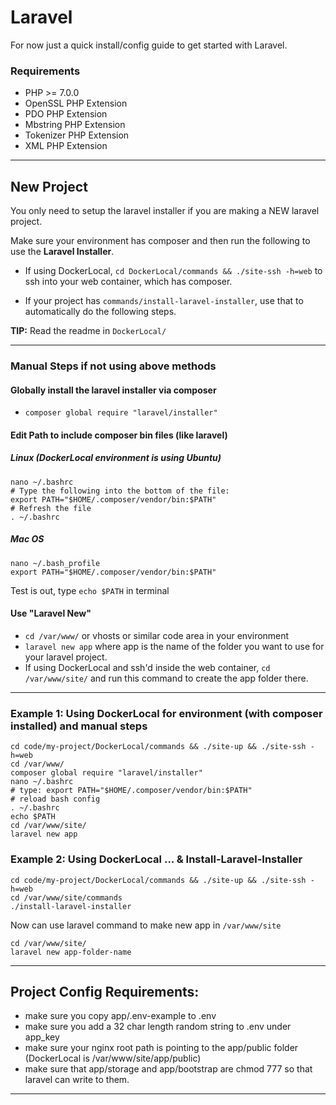 # Laravel

For now just a quick install/config guide to get started with Laravel.

### Requirements

- PHP >= 7.0.0
- OpenSSL PHP Extension
- PDO PHP Extension
- Mbstring PHP Extension
- Tokenizer PHP Extension
- XML PHP Extension

---

## New Project

You only need to setup the laravel installer if you are making a NEW laravel project.

Make sure your environment has composer and then run the following to use the **Laravel Installer**.

- If using DockerLocal, `cd DockerLocal/commands && ./site-ssh -h=web` to ssh into your web container, which has composer.

- If your project has `commands/install-laravel-installer`, use that to automatically do the following steps.

**TIP:** Read the readme in `DockerLocal/`

---

### Manual Steps if not using above methods

#### Globally install the laravel installer via composer

- `composer global require "laravel/installer"`

#### Edit Path to include composer bin files (like laravel)

##### Linux (DockerLocal environment is using Ubuntu)

```
nano ~/.bashrc
# Type the following into the bottom of the file:
export PATH="$HOME/.composer/vendor/bin:$PATH"
# Refresh the file
. ~/.bashrc
```

##### Mac OS

```
nano ~/.bash_profile
export PATH="$HOME/.composer/vendor/bin:$PATH"
```

Test is out, type `echo $PATH` in terminal

#### Use "Laravel New"

- `cd /var/www/` or vhosts or similar code area in your environment
- `laravel new app` where app is the name of the folder you want to use for your laravel project.
- If using DockerLocal and ssh'd inside the web container, `cd /var/www/site/` and run this command to create the app folder there.

---

### Example 1: Using DockerLocal for environment (with composer installed) and manual steps

```
cd code/my-project/DockerLocal/commands && ./site-up && ./site-ssh -h=web
cd /var/www/
composer global require "laravel/installer"
nano ~/.bashrc
# type: export PATH="$HOME/.composer/vendor/bin:$PATH"
# reload bash config
. ~/.bashrc
echo $PATH
cd /var/www/site/
laravel new app
```

### Example 2: Using DockerLocal ... & Install-Laravel-Installer

```
cd code/my-project/DockerLocal/commands && ./site-up && ./site-ssh -h=web
cd /var/www/site/commands
./install-laravel-installer
```

Now can use laravel command to make new app in `/var/www/site`

``` 
cd /var/www/site/
laravel new app-folder-name
```

---


## Project Config Requirements:

- make sure you copy app/.env-example to .env
- make sure you add a 32 char length random string to .env under app_key
- make sure your nginx root path is pointing to the app/public folder (DockerLocal is /var/www/site/app/public)
- make sure that app/storage and app/bootstrap are chmod 777 so that laravel can write to them.

---